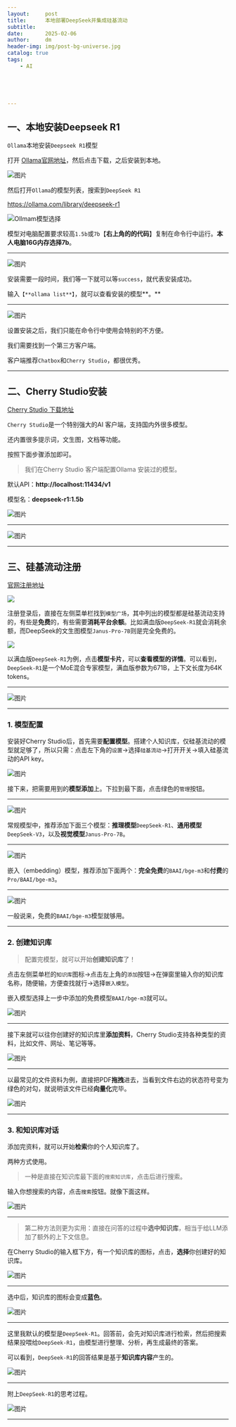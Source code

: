 ```yaml
---
layout:     post
title:      本地部署DeepSeek并集成硅基流动
subtitle:   
date:       2025-02-06
author:     dm
header-img: img/post-bg-universe.jpg
catalog: true
tags:
    - AI





---
```


## 一、本地安装Deepseek R1

`Ollama`本地安装`Deepseek R1`模型

打开 [Ollama官网地址](https://ollama.com/)，然后点击下载，之后安装到本地。

![图片](https://raw.githubusercontents.com/DongMing0103/MarkdownCloudImage/master/data/work/OllamaDownload.png)

然后打开`Ollama`的模型列表，搜索到`DeepSeek R1`

https://ollama.com/library/deepseek-r1

 ![Ollmam模型选择](https://raw.githubusercontents.com/DongMing0103/MarkdownCloudImage/master/data/work/Ollmam模型选择.png)

模型对电脑配置要求较高`1.5b`或`7b`【**右上角的的代码**】复制在命令行中运行。**本人电脑16G内存选择7b**。

---

![图片](https://raw.githubusercontents.com/DongMing0103/MarkdownCloudImage/master/data/work/下载模型.png)

安装需要一段时间，我们等一下就可以等`success`，就代表安装成功。 

输入`【**ollama list**】`，就可以查看安装的模型**。**

---

![图片](https://raw.githubusercontents.com/DongMing0103/MarkdownCloudImage/master/data/work/查看模型list.png)

设置安装之后，我们只能在命令行中使用会特别的不方便。

我们需要找到一个第三方客户端。

客户端推荐`Chatbox`和`Cherry Studio`，都很优秀。

---



## 二、Cherry Studio安装

[Cherry Studio 下载地址](https://cherry-ai.com/)

`Cherry Studio`是一个特别强大的AI 客户端，支持国内外很多模型。

还内置很多提示词，文生图，文档等功能。

按照下面步骤添加即可。

> 我们在Cherry Studio 客户端配置Ollama 安装过的模型。

默认API：**http://localhost:11434/v1**

模型名：**deepseek-r1:1.5b**

![图片](/Users/mingshao/Desktop/640.png)



---

![图片](https://mmbiz.qpic.cn/mmbiz_png/ib9Wg6icQ0Q2R6yC5zFbPwZgLjHAX0Ec1MMYlfaXeA5UcTx8ywZ4qibkJh95LbOAFMmvSfXF8ic1pUQsbDLFOyLChw/640?wx_fmt=png&from=appmsg&tp=wxpic&wxfrom=5&wx_lazy=1&wx_co=1)

---

## 三、硅基流动注册

[官网注册地址](https://cloud.siliconflow.cn/i/hsszzZrZ)

![](https://mmbiz.qpic.cn/sz_mmbiz_png/J45kic6nKDdkf9Yz03iaEumic8mmbkBtoT9bvicicFu41cVGLEMecTKzIAFW8NgxbgsfL3U6zibQbQuvmUbteTWvRp8g/640?wx_fmt=png&from=appmsg&tp=wxpic&wxfrom=5&wx_lazy=1&wx_co=1)

注册登录后，直接在左侧菜单栏找到`模型广场`，其中列出的模型都是硅基流动支持的，有些是**免费**的，有些需要**消耗平台余额**。比如满血版`DeepSeek-R1`就会消耗余额，而DeepSeek的文生图模型`Janus-Pro-7B`则是完全免费的。

![](https://mmbiz.qpic.cn/sz_mmbiz_png/J45kic6nKDdkf9Yz03iaEumic8mmbkBtoT9EcuZ26ia3YkxCDdd9MqRtYibE6UveVwy2p7BZRsWSibbicF5h6n3EgK1hw/640?wx_fmt=png&from=appmsg&tp=wxpic&wxfrom=5&wx_lazy=1&wx_co=1)

以满血版`DeepSeek-R1`为例，点击**模型卡片**，可以**查看模型的详情**。可以看到，`DeepSeek-R1`是一个MoE混合专家模型，满血版参数为671B，上下文长度为64K tokens。

---

![图片](https://mmbiz.qpic.cn/sz_mmbiz_png/J45kic6nKDdkf9Yz03iaEumic8mmbkBtoT9L8icicBhxIlrKkMkvWHr6I8sts9HwFDBIQicsAfrRrpUwKiaeVUwOWjkYA/640?wx_fmt=png&from=appmsg&tp=wxpic&wxfrom=5&wx_lazy=1&wx_co=1)

---

### **1. 模型配置**

安装好Cherry Studio后，首先需要**配置模型**。搭建个人知识库，仅硅基流动的模型就足够了，所以只需：点击左下角的`设置`->选择`硅基流动`->打开开关->填入硅基流动的API key。

![图片](https://mmbiz.qpic.cn/sz_mmbiz_png/J45kic6nKDdlL6FRTiaZULR4F8WLVUhsj1Q9b1jWJzYticOUxJZCibrIZzBgBnE4NXliaPGc37P2GLKxtibjpfYbSa4g/640?wx_fmt=png&from=appmsg&tp=wxpic&wxfrom=5&wx_lazy=1&wx_co=1)

接下来，把需要用到的**模型添加**上。下拉到最下面，点击绿色的`管理`按钮。

---

![图片](https://mmbiz.qpic.cn/sz_mmbiz_png/J45kic6nKDdlL6FRTiaZULR4F8WLVUhsj1Kz4SEP3R3COhae6sg5iczHj1L7gYzOliaoLslLTHj0NRmjGMzG0DaJ0w/640?wx_fmt=png&from=appmsg&tp=wxpic&wxfrom=5&wx_lazy=1&wx_co=1)

常规模型中，推荐添加下面三个模型：**推理模型**`DeepSeek-R1`、**通用模型**`DeepSeek-V3`，以及**视觉模型**`Janus-Pro-7B`。

---

![图片](https://mmbiz.qpic.cn/sz_mmbiz_png/J45kic6nKDdlL6FRTiaZULR4F8WLVUhsj1DdfOXaYp40emMGVPmmia9esyFvDKCSibXfAahDWBKmKVj1GicQX83UAww/640?wx_fmt=png&from=appmsg&tp=wxpic&wxfrom=5&wx_lazy=1&wx_co=1)

嵌入（embedding）模型，推荐添加下面两个：**完全免费**的`BAAI/bge-m3`和**付费**的`Pro/BAAI/bge-m3`。

---

![图片](https://mmbiz.qpic.cn/sz_mmbiz_png/J45kic6nKDdlL6FRTiaZULR4F8WLVUhsj1Y5wygJbXB3LRS7cS8raiaKzS2qsvAUv1Ron5jCdpHwCXSCJ0fmZhkEQ/640?wx_fmt=png&from=appmsg&tp=wxpic&wxfrom=5&wx_lazy=1&wx_co=1)

一般说来，免费的`BAAI/bge-m3`模型就够用。

---

### **2. 创建知识库**

> 配置完模型，就可以开始**创建知识库**了！

点击左侧菜单栏的`知识库`图标->点击左上角的`添加`按钮->在弹窗里输入你的知识库名称，随便输，方便查找就行->选择`嵌入模型`。

嵌入模型选择上一步中添加的免费模型`BAAI/bge-m3`就可以。

![图片](https://mmbiz.qpic.cn/sz_mmbiz_png/J45kic6nKDdlL6FRTiaZULR4F8WLVUhsj1h7rEXzvvkObHuO1x8MeyzSLo4iaegOXDzg0OSOVR7FicuJafaicoItO9A/640?wx_fmt=png&from=appmsg&tp=wxpic&wxfrom=5&wx_lazy=1&wx_co=1)

---

接下来就可以往你创建好的知识库里**添加资料**，Cherry Studio支持各种类型的资料，比如文件、网址、笔记等等。

![图片](https://mmbiz.qpic.cn/sz_mmbiz_png/J45kic6nKDdlL6FRTiaZULR4F8WLVUhsj1dzJSAKPRQt0GutwokibvibUzEdibZ76hibBQTYmWYYUSh4uia7ibK2rvIiaEw/640?wx_fmt=png&from=appmsg&tp=wxpic&wxfrom=5&wx_lazy=1&wx_co=1)

---

以最常见的文件资料为例，直接把PDF**拖拽**进去，当看到文件右边的状态符号变为绿色的对勾，就说明该文件已经**向量化**完毕。

![图片](https://mmbiz.qpic.cn/sz_mmbiz_png/J45kic6nKDdlL6FRTiaZULR4F8WLVUhsj1aQd76m0jr3kfaoickcRLndQUQzT19ic8fJa2PQonIakWOeQACEYxSnYQ/640?wx_fmt=png&from=appmsg&tp=wxpic&wxfrom=5&wx_lazy=1&wx_co=1)

---

### **3. 和知识库对话**

添加完资料，就可以开始**检索**你的个人知识库了。

两种方式使用。

> 一种是直接在知识库最下面的`搜索知识库`，点击后进行搜索。

输入你想搜索的内容，点击`搜索`按钮。就像下面这样。

![图片](https://mmbiz.qpic.cn/sz_mmbiz_png/J45kic6nKDdlL6FRTiaZULR4F8WLVUhsj18lgnwuLXkEOQ0DQ0aBpRplNIDOcoZhXB07FaKD3pz15Qx9UnwVPoyQ/640?wx_fmt=png&from=appmsg&tp=wxpic&wxfrom=5&wx_lazy=1&wx_co=1)

---

> 第二种方法则更为实用：直接在问答的过程中**选中知识库**，相当于给LLM添加了额外的上下文信息。

在Cherry Studio的输入框下方，有一个知识库的图标，点击，**选择**你创建好的知识库。

![图片](https://mmbiz.qpic.cn/sz_mmbiz_png/J45kic6nKDdlL6FRTiaZULR4F8WLVUhsj1ahxQMs09rl81icFwDXhw4svbqhic2t4icr5T3onWbFPqzK4CBm1OY7kNg/640?wx_fmt=png&from=appmsg&tp=wxpic&wxfrom=5&wx_lazy=1&wx_co=1)

---

选中后，知识库的图标会变成**蓝色**。

![图片](https://mmbiz.qpic.cn/sz_mmbiz_png/J45kic6nKDdlL6FRTiaZULR4F8WLVUhsj1PzHrnbuk32iaRmiaVMUGHbhtqiby9h5IvrsDpibibcF2vYn6lv8mWdXBBHg/640?wx_fmt=png&from=appmsg&tp=wxpic&wxfrom=5&wx_lazy=1&wx_co=1)

---

这里我默认的模型是`DeepSeek-R1`。回答前，会先对知识库进行检索，然后把搜索结果投喂给`DeepSeek-R1`，由模型进行整理、分析，再生成最终的答案。

可以看到，`DeepSeek-R1`的回答结果是基于**知识库内容**产生的。

![图片](https://mmbiz.qpic.cn/sz_mmbiz_png/J45kic6nKDdlL6FRTiaZULR4F8WLVUhsj15m7OtoE62vEzbwnPxK754I1LUbQYjIFyLro6KIVvHXfeKFZicz7VAxg/640?wx_fmt=png&from=appmsg&tp=wxpic&wxfrom=5&wx_lazy=1&wx_co=1)

---

附上`DeepSeek-R1`的思考过程。

![图片](https://mmbiz.qpic.cn/sz_mmbiz_png/J45kic6nKDdlL6FRTiaZULR4F8WLVUhsj1yLexhINtj9TpT70SRshWWGHTVkRgRDTkfJT0ibLNHmhLHQMBT8UL1dw/640?wx_fmt=png&from=appmsg&tp=wxpic&wxfrom=5&wx_lazy=1&wx_co=1)

------

 
